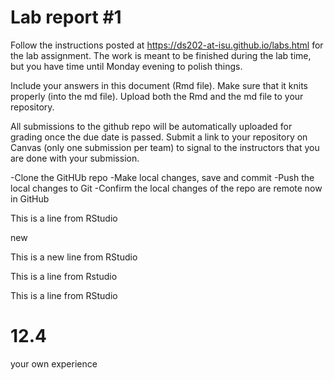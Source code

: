 
<!-- README.md is generated from README.Rmd. Please edit the README.Rmd file -->

# Lab report \#1

Follow the instructions posted at
<https://ds202-at-isu.github.io/labs.html> for the lab assignment. The
work is meant to be finished during the lab time, but you have time
until Monday evening to polish things.

Include your answers in this document (Rmd file). Make sure that it
knits properly (into the md file). Upload both the Rmd and the md file
to your repository.

All submissions to the github repo will be automatically uploaded for
grading once the due date is passed. Submit a link to your repository on
Canvas (only one submission per team) to signal to the instructors that
you are done with your submission.

-Clone the GitHUb repo -Make local changes, save and commit -Push the
local changes to Git -Confirm the local changes of the repo are remote
now in GitHub

This is a line from RStudio

new

This is a new line from RStudio

This is a line from Rstudio

This is a line from RStudio

# 12.4

your own experience
